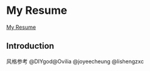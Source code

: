 # My Resume

[My Resume](http://dehongresume.netlify.com)


## Introduction

风格参考 @DIYgod@Ovilia @joyeecheung @lishengzxc

